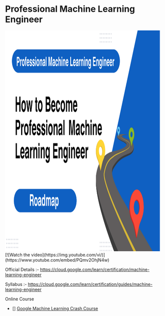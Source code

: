 # Professional Machine Learning Engineer 

<img src="/Professional ML Engineer /Section 1: Architecting low-code ML solutions/How to Become  Professional Machine Learning Engineer.png" alt="Alt text" title="Optional title" width="1080" height="720"/>
[![Watch the video](https://img.youtube.com/vi/)](https://www.youtube.com/embed/PQmv2OhjN4w)


Official Details :- https://cloud.google.com/learn/certification/machine-learning-engineer

Syllabus :- https://cloud.google.com/learn/certification/guides/machine-learning-engineer

Online Course
- [] [Google Machine Learning Crash Course](https://developers.google.com/machine-learning/crash-course/ml-intro)
